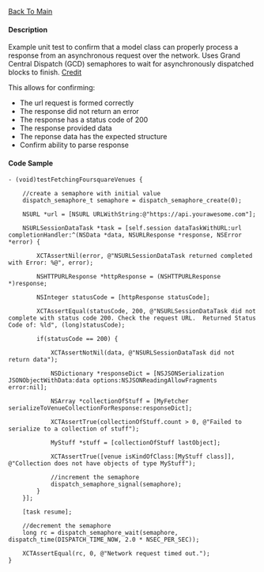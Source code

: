 [Back To Main](https://github.com/ccabanero/ios-unit-testing-patterns) 

#### Description
Example unit test to confirm that a model class can properly process a response from an asynchronous request over the network.  Uses Grand Central Dispatch (GCD) semaphores to wait for asynchronously dispatched blocks to finish.  [Credit](http://www.g8production.com/post/76942348764/wait-for-blocks-execution-using-a-dispatch-semaphore)

This allows for confirming:

* The url request is formed correctly
* The response did not return an error
* The response has a status code of 200
* The response provided data
* The reponse data has the expected structure 
* Confirm ability to parse response
 
#### Code Sample

	- (void)testFetchingFoursquareVenues {
	    
	    //create a semaphore with initial value
	    dispatch_semaphore_t semaphore = dispatch_semaphore_create(0);
	    
	    NSURL *url = [NSURL URLWithString:@"https://api.yourawesome.com"];
	    
	    NSURLSessionDataTask *task = [self.session dataTaskWithURL:url completionHandler:^(NSData *data, NSURLResponse *response, NSError *error) {
	        
	        XCTAssertNil(error, @"NSURLSessionDataTask returned completed with Error: %@", error);
	        
	        NSHTTPURLResponse *httpResponse = (NSHTTPURLResponse *)response;
	        
	        NSInteger statusCode = [httpResponse statusCode];
	        
	        XCTAssertEqual(statusCode, 200, @"NSURLSessionDataTask did not complete with status code 200. Check the request URL.  Returned Status Code of: %ld", (long)statusCode);
	        
	        if(statusCode == 200) {
	            
	            XCTAssertNotNil(data, @"NSURLSessionDataTask did not return data");
	            
	            NSDictionary *responseDict = [NSJSONSerialization JSONObjectWithData:data options:NSJSONReadingAllowFragments error:nil];
	            
	            NSArray *collectionOfStuff = [MyFetcher serializeToVenueCollectionForResponse:responseDict];
	            
	            XCTAssertTrue(collectionOfStuff.count > 0, @"Failed to serialize to a collection of stuff");
	            
	            MyStuff *stuff = [collectionOfStuff lastObject];
	            
	            XCTAssertTrue([venue isKindOfClass:[MyStuff class]], @"Collection does not have objects of type MyStuff");
	            
	            //increment the semaphore
	            dispatch_semaphore_signal(semaphore);
	        }
	    }];
	    
	    [task resume];
	    
	    //decrement the semaphore
	    long rc = dispatch_semaphore_wait(semaphore, dispatch_time(DISPATCH_TIME_NOW, 2.0 * NSEC_PER_SEC));
	    
	    XCTAssertEqual(rc, 0, @"Network request timed out.");
	}